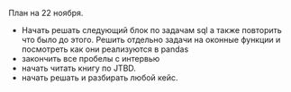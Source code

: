 План на 22 ноября.

- Начать решать следующий блок по задачам sql а также  повторить что было до этого. Решить отдельно задачи на оконные функции и посмотреть как они реализуются в pandas 
- закончить все пробелы с интервью 
- начать читать книгу по JTBD. 
- начать решать и разбирать любой кейс. 

